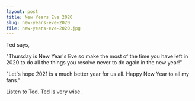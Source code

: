```yaml
---
layout: post
title: New Years Eve 2020
slug: new-years-eve-2020
file: new-years-eve-2020.jpg
---
```


Ted says, 

"Thursday is New Year's Eve so make the most of the time you have left in 2020 to do all the things you resolve never to do again in the new year!"

"Let's hope 2021 is a much better year for us all. Happy New Year to all my fans."

Listen to Ted.
Ted is very wise.